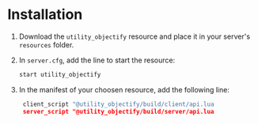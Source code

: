 # Installation

1. Download the `utility_objectify` resource and place it in your server's `resources` folder.
2.  In `server.cfg`, add the line to start the resource:

    ```bash
    start utility_objectify
    ```
3.  In the manifest of your choosen resource, add the following line:

    ```lua
     client_script "@utility_objectify/build/client/api.lua
     server_script "@utility_objectify/build/server/api.lua
    ```
